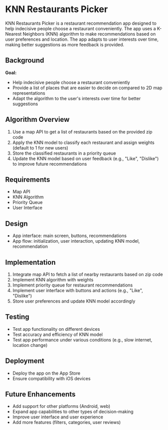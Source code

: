 # KNN Restaurants Picker

KNN Restaurants Picker is a restaurant recommendation app designed to help indecisive people choose a restaurant conveniently. The app uses a K-Nearest Neighbors (KNN) algorithm to make recommendations based on user preferences and location. The app adapts to user interests over time, making better suggestions as more feedback is provided.

## Background

**Goal:** 

- Help indecisive people choose a restaurant conveniently
- Provide a list of places that are easier to decide on compared to 2D map representations
- Adapt the algorithm to the user's interests over time for better suggestions

## Algorithm Overview

1. Use a map API to get a list of restaurants based on the provided zip code
2. Apply the KNN model to classify each restaurant and assign weights (default to 1 for new users)
3. Store the classified restaurants in a priority queue
4. Update the KNN model based on user feedback (e.g., "Like", "Dislike") to improve future recommendations

## Requirements

- Map API
- KNN Algorithm
- Priority Queue
- User Interface

## Design

- App interface: main screen, buttons, recommendations
- App flow: initialization, user interaction, updating KNN model, recommendation

## Implementation

1. Integrate map API to fetch a list of nearby restaurants based on zip code
2. Implement KNN algorithm with weights
3. Implement priority queue for restaurant recommendations
4. Implement user interface with buttons and actions (e.g., "Like", "Dislike")
5. Store user preferences and update KNN model accordingly

## Testing

- Test app functionality on different devices
- Test accuracy and efficiency of KNN model
- Test app performance under various conditions (e.g., slow internet, location change)

## Deployment

- Deploy the app on the App Store
- Ensure compatibility with iOS devices

## Future Enhancements

- Add support for other platforms (Android, web)
- Expand app capabilities to other types of decision-making
- Improve user interface and user experience
- Add more features (filters, categories, user reviews)
